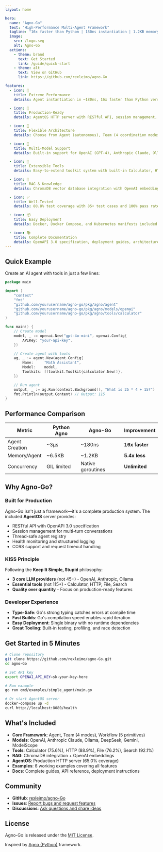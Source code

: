 ```yaml
---
layout: home

hero:
  name: "Agno-Go"
  text: "High-Performance Multi-Agent Framework"
  tagline: "16x faster than Python | 180ns instantiation | 1.2KB memory per agent"
  image:
    src: /logo.svg
    alt: Agno-Go
  actions:
    - theme: brand
      text: Get Started
      link: /guide/quick-start
    - theme: alt
      text: View on GitHub
      link: https://github.com/rexleimo/agno-Go

features:
  - icon: 🚀
    title: Extreme Performance
    details: Agent instantiation in ~180ns, 16x faster than Python version. Memory footprint of just 1.2KB per agent with native Go concurrency support.

  - icon: 🤖
    title: Production-Ready
    details: AgentOS HTTP server with RESTful API, session management, agent registry, health monitoring, and comprehensive error handling out of the box.

  - icon: 🧩
    title: Flexible Architecture
    details: Choose from Agent (autonomous), Team (4 coordination modes), or Workflow (5 control primitives) to build your multi-agent system.

  - icon: 🔌
    title: Multi-Model Support
    details: Built-in support for OpenAI (GPT-4), Anthropic Claude, Ollama (local models), DeepSeek, Google Gemini, and ModelScope.

  - icon: 🔧
    title: Extensible Tools
    details: Easy-to-extend toolkit system with built-in Calculator, HTTP Client, File Operations, and DuckDuckGo Search. Create custom tools in minutes.

  - icon: 💾
    title: RAG & Knowledge
    details: ChromaDB vector database integration with OpenAI embeddings. Build intelligent agents with semantic search and knowledge bases.

  - icon: ✅
    title: Well-Tested
    details: 80.8% test coverage with 85+ test cases and 100% pass rate. Production-quality code you can trust.

  - icon: 📦
    title: Easy Deployment
    details: Docker, Docker Compose, and Kubernetes manifests included. Deploy to any cloud platform in minutes with complete deployment guides.

  - icon: 📚
    title: Complete Documentation
    details: OpenAPI 3.0 specification, deployment guides, architecture docs, performance benchmarks, and working examples for every feature.
---
```


## Quick Example

Create an AI agent with tools in just a few lines:

```go
package main

import (
    "context"
    "fmt"
    "github.com/yourusername/agno-go/pkg/agno/agent"
    "github.com/yourusername/agno-go/pkg/agno/models/openai"
    "github.com/yourusername/agno-go/pkg/agno/tools/calculator"
)

func main() {
    // Create model
    model, _ := openai.New("gpt-4o-mini", openai.Config{
        APIKey: "your-api-key",
    })

    // Create agent with tools
    ag, _ := agent.New(agent.Config{
        Name:     "Math Assistant",
        Model:    model,
        Toolkits: []toolkit.Toolkit{calculator.New()},
    })

    // Run agent
    output, _ := ag.Run(context.Background(), "What is 25 * 4 + 15?")
    fmt.Println(output.Content) // Output: 115
}
```

## Performance Comparison

| Metric | Python Agno | Agno-Go | Improvement |
|--------|-------------|---------|-------------|
| Agent Creation | ~3μs | ~180ns | **16x faster** |
| Memory/Agent | ~6.5KB | ~1.2KB | **5.4x less** |
| Concurrency | GIL limited | Native goroutines | **Unlimited** |

## Why Agno-Go?

### Built for Production

Agno-Go isn't just a framework—it's a complete production system. The included **AgentOS** server provides:

- RESTful API with OpenAPI 3.0 specification
- Session management for multi-turn conversations
- Thread-safe agent registry
- Health monitoring and structured logging
- CORS support and request timeout handling

### KISS Principle

Following the **Keep It Simple, Stupid** philosophy:

- **3 core LLM providers** (not 45+) - OpenAI, Anthropic, Ollama
- **Essential tools** (not 115+) - Calculator, HTTP, File, Search
- **Quality over quantity** - Focus on production-ready features

### Developer Experience

- **Type-Safe**: Go's strong typing catches errors at compile time
- **Fast Builds**: Go's compilation speed enables rapid iteration
- **Easy Deployment**: Single binary with no runtime dependencies
- **Great Tooling**: Built-in testing, profiling, and race detection

## Get Started in 5 Minutes

```bash
# Clone repository
git clone https://github.com/rexleimo/agno-Go.git
cd agno-Go

# Set API key
export OPENAI_API_KEY=sk-your-key-here

# Run example
go run cmd/examples/simple_agent/main.go

# Or start AgentOS server
docker-compose up -d
curl http://localhost:8080/health
```

## What's Included

- **Core Framework**: Agent, Team (4 modes), Workflow (5 primitives)
- **Models**: OpenAI, Anthropic Claude, Ollama, DeepSeek, Gemini, ModelScope
- **Tools**: Calculator (75.6%), HTTP (88.9%), File (76.2%), Search (92.1%)
- **RAG**: ChromaDB integration + OpenAI embeddings
- **AgentOS**: Production HTTP server (65.0% coverage)
- **Examples**: 6 working examples covering all features
- **Docs**: Complete guides, API reference, deployment instructions

## Community

- **GitHub**: [rexleimo/agno-Go](https://github.com/rexleimo/agno-Go)
- **Issues**: [Report bugs and request features](https://github.com/rexleimo/agno-Go/issues)
- **Discussions**: [Ask questions and share ideas](https://github.com/rexleimo/agno-Go/discussions)

## License

Agno-Go is released under the [MIT License](https://github.com/rexleimo/agno-Go/blob/main/LICENSE).

Inspired by [Agno (Python)](https://github.com/agno-agi/agno) framework.
